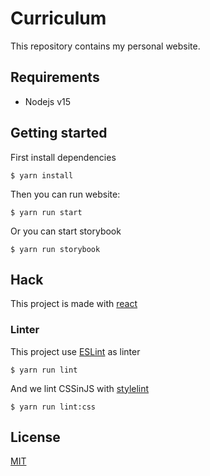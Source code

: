 # Curriculum

This repository contains my personal website.

## Requirements

- Nodejs v15

## Getting started

First install dependencies

```
$ yarn install
```

Then you can run website:

```
$ yarn run start
```

Or you can start storybook

```
$ yarn run storybook
```

## Hack

This project is made with [react](https://fr.reactjs.org/)

### Linter

This project use [ESLint](https://eslint.org/) as linter

```
$ yarn run lint
```

And we lint CSSinJS with [stylelint](https://github.com/stylelint/stylelint)

```
$ yarn run lint:css
```

## License

[MIT](https://en.wikipedia.org/wiki/MIT_License)